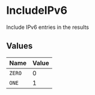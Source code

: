 # IncludeIPv6

Include IPv6 entries in the results


## Values

| Name   | Value  |
| ------ | ------ |
| `ZERO` | 0      |
| `ONE`  | 1      |